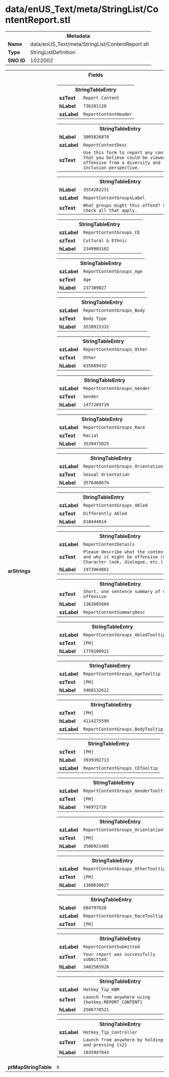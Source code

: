 <h1>data/enUS_Text/meta/StringList/ContentReport.stl</h1><table><tr><th colspan="100%">Metadata</th></tr><tr><td><b>Name</b></td><td>data/enUS_Text/meta/StringList/ContentReport.stl</td></tr><tr><td><b>Type</b></td><td>StringListDefinition</td></tr><tr><td><b>SNO ID</b></td><td>1022002</td></tr></table>

<table><tr><th colspan="100%">Fields</th></tr><tr><td><b>arStrings</b></td><td><table><tr><th colspan="100%">StringTableEntry</th></tr><tr><td><b>szText</b></td><td><code>Report Content</code></td></tr><tr><td><b>hLabel</b></td><td><code>736281120</code></td></tr><tr><td><b>szLabel</b></td><td><code>ReportContentHeader</code></td></tr></table>


<table><tr><th colspan="100%">StringTableEntry</th></tr><tr><td><b>hLabel</b></td><td><code>3005826870</code></td></tr><tr><td><b>szLabel</b></td><td><code>ReportContentDesc</code></td></tr><tr><td><b>szText</b></td><td><code>Use this form to report any content that you believe could be viewed as offensive from a diversity and inclusion perspective.</code></td></tr></table>


<table><tr><th colspan="100%">StringTableEntry</th></tr><tr><td><b>hLabel</b></td><td><code>3554282231</code></td></tr><tr><td><b>szLabel</b></td><td><code>ReportContentGroupsLabel</code></td></tr><tr><td><b>szText</b></td><td><code>What groups might this offend? Please check all that apply.</code></td></tr></table>


<table><tr><th colspan="100%">StringTableEntry</th></tr><tr><td><b>szLabel</b></td><td><code>ReportContentGroups_CE</code></td></tr><tr><td><b>szText</b></td><td><code>Cultural & Ethnic</code></td></tr><tr><td><b>hLabel</b></td><td><code>2349903102</code></td></tr></table>


<table><tr><th colspan="100%">StringTableEntry</th></tr><tr><td><b>szLabel</b></td><td><code>ReportContentGroups_Age</code></td></tr><tr><td><b>szText</b></td><td><code>Age</code></td></tr><tr><td><b>hLabel</b></td><td><code>237389027</code></td></tr></table>


<table><tr><th colspan="100%">StringTableEntry</th></tr><tr><td><b>szLabel</b></td><td><code>ReportContentGroups_Body</code></td></tr><tr><td><b>szText</b></td><td><code>Body Type</code></td></tr><tr><td><b>hLabel</b></td><td><code>3538915332</code></td></tr></table>


<table><tr><th colspan="100%">StringTableEntry</th></tr><tr><td><b>szLabel</b></td><td><code>ReportContentGroups_Other</code></td></tr><tr><td><b>szText</b></td><td><code>Other</code></td></tr><tr><td><b>hLabel</b></td><td><code>835689432</code></td></tr></table>


<table><tr><th colspan="100%">StringTableEntry</th></tr><tr><td><b>szLabel</b></td><td><code>ReportContentGroups_Gender</code></td></tr><tr><td><b>szText</b></td><td><code>Gender</code></td></tr><tr><td><b>hLabel</b></td><td><code>1477289739</code></td></tr></table>


<table><tr><th colspan="100%">StringTableEntry</th></tr><tr><td><b>szLabel</b></td><td><code>ReportContentGroups_Race</code></td></tr><tr><td><b>szText</b></td><td><code>Racial</code></td></tr><tr><td><b>hLabel</b></td><td><code>3539475025</code></td></tr></table>


<table><tr><th colspan="100%">StringTableEntry</th></tr><tr><td><b>szLabel</b></td><td><code>ReportContentGroups_Orientation</code></td></tr><tr><td><b>szText</b></td><td><code>Sexual Orientation</code></td></tr><tr><td><b>hLabel</b></td><td><code>3576468674</code></td></tr></table>


<table><tr><th colspan="100%">StringTableEntry</th></tr><tr><td><b>szLabel</b></td><td><code>ReportContentGroups_Abled</code></td></tr><tr><td><b>szText</b></td><td><code>Differently Abled</code></td></tr><tr><td><b>hLabel</b></td><td><code>818444014</code></td></tr></table>


<table><tr><th colspan="100%">StringTableEntry</th></tr><tr><td><b>szLabel</b></td><td><code>ReportContentDetails</code></td></tr><tr><td><b>szText</b></td><td><code>Please describe what the content is and why it might be offensive (e.g. Character look, dialogue, etc.)</code></td></tr><tr><td><b>hLabel</b></td><td><code>1973964861</code></td></tr></table>


<table><tr><th colspan="100%">StringTableEntry</th></tr><tr><td><b>szText</b></td><td><code>Short, one sentence summary of what is offensive</code></td></tr><tr><td><b>hLabel</b></td><td><code>1362685604</code></td></tr><tr><td><b>szLabel</b></td><td><code>ReportContentSummaryDesc</code></td></tr></table>


<table><tr><th colspan="100%">StringTableEntry</th></tr><tr><td><b>szLabel</b></td><td><code>ReportContentGroups_AbledTooltip</code></td></tr><tr><td><b>szText</b></td><td><code>[PH]</code></td></tr><tr><td><b>hLabel</b></td><td><code>1770100921</code></td></tr></table>


<table><tr><th colspan="100%">StringTableEntry</th></tr><tr><td><b>szLabel</b></td><td><code>ReportContentGroups_AgeTooltip</code></td></tr><tr><td><b>szText</b></td><td><code>[PH]</code></td></tr><tr><td><b>hLabel</b></td><td><code>3468132622</code></td></tr></table>


<table><tr><th colspan="100%">StringTableEntry</th></tr><tr><td><b>szText</b></td><td><code>[PH]</code></td></tr><tr><td><b>hLabel</b></td><td><code>4114275599</code></td></tr><tr><td><b>szLabel</b></td><td><code>ReportContentGroups_BodyTooltip</code></td></tr></table>


<table><tr><th colspan="100%">StringTableEntry</th></tr><tr><td><b>szText</b></td><td><code>[PH]</code></td></tr><tr><td><b>hLabel</b></td><td><code>3939392713</code></td></tr><tr><td><b>szLabel</b></td><td><code>ReportContentGroups_CETooltip</code></td></tr></table>


<table><tr><th colspan="100%">StringTableEntry</th></tr><tr><td><b>szLabel</b></td><td><code>ReportContentGroups_GenderTooltip</code></td></tr><tr><td><b>szText</b></td><td><code>[PH]</code></td></tr><tr><td><b>hLabel</b></td><td><code>746972726</code></td></tr></table>


<table><tr><th colspan="100%">StringTableEntry</th></tr><tr><td><b>szLabel</b></td><td><code>ReportContentGroups_OrientationTooltip</code></td></tr><tr><td><b>szText</b></td><td><code>[PH]</code></td></tr><tr><td><b>hLabel</b></td><td><code>3506921485</code></td></tr></table>


<table><tr><th colspan="100%">StringTableEntry</th></tr><tr><td><b>szLabel</b></td><td><code>ReportContentGroups_OtherTooltip</code></td></tr><tr><td><b>szText</b></td><td><code>[PH]</code></td></tr><tr><td><b>hLabel</b></td><td><code>1388630627</code></td></tr></table>


<table><tr><th colspan="100%">StringTableEntry</th></tr><tr><td><b>hLabel</b></td><td><code>684797628</code></td></tr><tr><td><b>szLabel</b></td><td><code>ReportContentGroups_RaceTooltip</code></td></tr><tr><td><b>szText</b></td><td><code>[PH]</code></td></tr></table>


<table><tr><th colspan="100%">StringTableEntry</th></tr><tr><td><b>szLabel</b></td><td><code>ReportContentSubmitted</code></td></tr><tr><td><b>szText</b></td><td><code>Your report was successfully submitted.</code></td></tr><tr><td><b>hLabel</b></td><td><code>3402585928</code></td></tr></table>


<table><tr><th colspan="100%">StringTableEntry</th></tr><tr><td><b>szLabel</b></td><td><code>Hotkey_Tip_KBM</code></td></tr><tr><td><b>szText</b></td><td><code>Launch from anywhere using {hotkey:REPORT_CONTENT}</code></td></tr><tr><td><b>hLabel</b></td><td><code>2586778521</code></td></tr></table>


<table><tr><th colspan="100%">StringTableEntry</th></tr><tr><td><b>szLabel</b></td><td><code>Hotkey_Tip_Controller</code></td></tr><tr><td><b>szText</b></td><td><code>Launch from anywhere by holding {s1} and pressing {s2}</code></td></tr><tr><td><b>hLabel</b></td><td><code>1035947843</code></td></tr></table>


</td></tr><tr><td><b>ptMapStringTable</b></td><td><code>0</code></td></tr></table>

